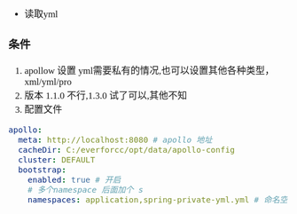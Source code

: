 <span  style="font-family: Simsun,serif; font-size: 17px; ">

- 读取yml

### 条件

1. apollow 设置 yml需要私有的情况,也可以设置其他各种类型，xml/yml/pro
2. 版本 1.1.0 不行,1.3.0 试了可以,其他不知
3. 配置文件

~~~yml
apollo:
  meta: http://localhost:8080 # apollo 地址
  cacheDir: C:/everforcc/opt/data/apollo-config
  cluster: DEFAULT
  bootstrap:
    enabled: true # 开启
    # 多个namespace 后面加个 s
    namespaces: application,spring-private-yml.yml # 命名空间
~~~

</span>